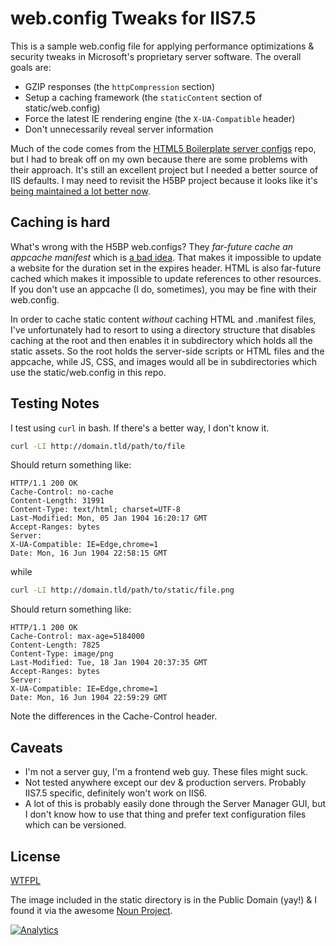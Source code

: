 # web.config Tweaks for IIS7.5

This is a sample web.config file for applying performance optimizations & security tweaks in Microsoft's proprietary server software. The overall goals are:

- GZIP responses (the `httpCompression` section)
- Setup a caching framework (the `staticContent` section of static/web.config)
- Force the latest IE rendering engine (the `X-UA-Compatible` header)
- Don't unnecessarily reveal server information

Much of the code comes from the [HTML5 Boilerplate server configs](https://github.com/h5bp/server-configs/) repo, but I had to break off on my own because there are some problems with their approach. It's still an excellent project but I needed a better source of IIS defaults. I may need to revisit the H5BP project because it looks like it's [being maintained a lot better now](https://github.com/h5bp/server-configs-iis/commits/master).

## Caching is hard

What's wrong with the H5BP web.configs? They *far-future cache an appcache manifest* which is [a bad idea](https://speakerdeck.com/jaffathecake/application-cache-douchebag?slide=35 "Pertinent slide from the Appcache Douchebag deck"). That makes it impossible to update a website for the duration set in the expires header. HTML is also far-future cached which makes it impossible to update references to other resources. If you don't use an appcache (I do, sometimes), you may be fine with their web.config.

In order to cache static content _without_ caching HTML and .manifest files, I've unfortunately had to resort to using a directory structure that disables caching at the root and then enables it in subdirectory which holds all the static assets. So the root holds the server-side scripts or HTML files and the appcache, while JS, CSS, and images would all be in subdirectories which use the static/web.config in this repo.

## Testing Notes

I test using `curl` in bash. If there's a better way, I don't know it.

```bash
curl -LI http://domain.tld/path/to/file
```

Should return something like:

```
HTTP/1.1 200 OK
Cache-Control: no-cache
Content-Length: 31991
Content-Type: text/html; charset=UTF-8
Last-Modified: Mon, 05 Jan 1904 16:20:17 GMT
Accept-Ranges: bytes
Server:
X-UA-Compatible: IE=Edge,chrome=1
Date: Mon, 16 Jun 1904 22:58:15 GMT
```

while

```bash
curl -LI http://domain.tld/path/to/static/file.png
```

Should return something like:

```
HTTP/1.1 200 OK
Cache-Control: max-age=5184000
Content-Length: 7825
Content-Type: image/png
Last-Modified: Tue, 18 Jan 1904 20:37:35 GMT
Accept-Ranges: bytes
Server:
X-UA-Compatible: IE=Edge,chrome=1
Date: Mon, 16 Jun 1904 22:59:29 GMT
```

Note the differences in the Cache-Control header.

## Caveats

- I'm not a server guy, I'm a frontend web guy. These files might suck.
- Not tested anywhere except our dev & production servers. Probably IIS7.5 specific, definitely won't work on IIS6.
- A lot of this is probably easily done through the Server Manager GUI, but I don't know how to use that thing and prefer text configuration files which can be versioned.

## License

[WTFPL](http://sam.zoy.org/wtfpl/)

The image included in the static directory is in the Public Domain (yay!) & I found it via the awesome [Noun Project](http://thenounproject.com/noun/library/#icon-No191).

[![Analytics](https://ga-beacon.appspot.com/UA-29080462-2/iis7-web-config/readme?pixel)](https://github.com/igrigorik/ga-beacon)
